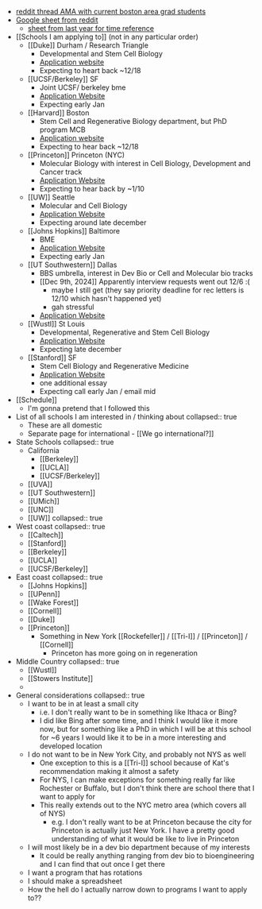 - [reddit thread AMA with current boston area grad students](https://www.reddit.com/r/gradadmissions/comments/1h52llk/we_are_phd_students_in_computational_biology/)
- [Google sheet from reddit](https://docs.google.com/spreadsheets/d/1PyZQYSXY2JAG2x--fZFClshIMkmmHwhx7Ez58VaGoFc/edit?gid=1252869988#gid=1252869988)
	- [sheet from last year for time reference](https://docs.google.com/spreadsheets/d/1aSYBktWKtf_MEPw7TQVcxdwTJAXesi_Ws9PpBLe3eH0/edit?gid=0#gid=0)
- [[Schools I am applying to]] (not in any particular order)
	- [[Duke]] Durham / Research Triangle
		- Developmental and Stem Cell Biology
		- [Application website](https://applygp.duke.edu/apply/?sr=ff282888-94bf-4e9e-af2b-868e6f1c72a1)
		- Expecting to heart back ~12/18
	- [[UCSF/Berkeley]] SF
		- Joint UCSF/ berkeley bme
		- [Application Website](https://gradapp.berkeley.edu/apply/?_ga=2.101205697.1389077666.1684431286-1279699581.1683569673)
		- Expecting early Jan
	- [[Harvard]] Boston
		- Stem Cell and Regenerative Biology department, but PhD program MCB
		- [Application website](https://apply.gsas.harvard.edu/portal/apply_now)
		- Expecting to hear back ~12/18
	- [[Princeton]] Princeton (NYC)
		- Molecular Biology with interest in Cell Biology, Development and Cancer track
		- [Application Website](https://graduate-apply.princeton.edu/apply/)
		- Expecting to hear back by ~1/10
	- [[UW]] Seattle
		- Molecular and Cell Biology
		- [Application Website](https://apply.grad.uw.edu/account/login?r=/portal/gr_app)
		- Expecting around late december
	- [[Johns Hopkins]] Baltimore
		- BME
		- [Application Website](https://applygrad.jhu.edu/apply/?sr=61ab0eb5-7ac7-4dc0-9347-062f46b0ca6a)
		- Expecting early Jan
	- [[UT Southwestern]] Dallas
		- BBS umbrella, interest in Dev Bio or Cell and Molecular bio tracks
		- [[Dec 9th, 2024]] Apparently interview requests went out 12/6 :(
			- maybe I still get (they say priority deadline for rec letters is 12/10 which hasn't happened yet)
			- gah stressful
		- [Application Website](https://apply.utsouthwestern.edu/grad/Security/Login.aspx?ReturnUrl=%2fgrad)
	- [[Wustl]] St Louis
		- Developmental, Regenerative and Stem Cell Biology
		- [Application Website](https://gradadmit.wustl.edu/account/login)
		- Expecting late december
	- [[Stanford]] SF
		- Stem Cell Biology and Regenerative Medicine
		- [Application Website](https://applygrad.stanford.edu/portal/grad-app)
		- one additional essay
		- Expecting call early Jan / email mid
- [[Schedule]]
	- I'm gonna pretend that I followed this
- List of all schools I am interested in / thinking about
  collapsed:: true
	- These are all domestic
	- Separate page for international - [[We go international?]]
- State Schools
  collapsed:: true
	- California
		- [[Berkeley]]
		- [[UCLA]]
		- [[UCSF/Berkeley]]
	- [[UVA]]
	- [[UT Southwestern]]
	- [[UMich]]
	- [[UNC]]
	- [[UW]]
	  collapsed:: true
- West coast
  collapsed:: true
	- [[Caltech]]
	- [[Stanford]]
	- [[Berkeley]]
	- [[UCLA]]
	- [[UCSF/Berkeley]]
- East coast
  collapsed:: true
	- [[Johns Hopkins]]
	- [[UPenn]]
	- [[Wake Forest]]
	- [[Cornell]]
	- [[Duke]]
	- [[Princeton]]
		- Something in New York [[Rockefeller]] / [[Tri-I]] / [[Princeton]] / [[Cornell]]
			- Princeton has more going on in regeneration
- Middle Country
  collapsed:: true
	- [[Wustl]]
	- [[Stowers Institute]]
	-
- General considerations
  collapsed:: true
	- I want to be in at least a small city
		- i.e. I don't really want to be in something like Ithaca or Bing?
		- I did like Bing after some time, and I think I would like it more now, but for something like a PhD in which I will be at this school for ~6 years I would like it to be in a more interesting and developed location
	- I do not want to be in New York City, and probably not NYS as well
		- One exception to this is a [[Tri-I]]  school because of Kat's recommendation making it almost a safety
		- For NYS, I can make exceptions for something really far like Rochester or Buffalo, but I don't think there are school there that I want to apply for
		- This really extends out to the NYC metro area (which covers all of NYS)
			- e.g. I don't really want to be at Princeton because the city for Princeton is actually just New York. I have a pretty good understanding of what it would be like to live in Princeton
	- I will most likely be in a dev bio department because of my interests
		- It could be really anything ranging from dev bio to bioengineering and I can find that out once I get there
	- I want a program that has rotations
	- I should make a spreadsheet
	- How the hell do I actually narrow down to programs I want to apply to??